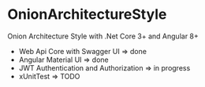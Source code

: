 # OnionArchitectureStyle
Onion Architecture Style with .Net Core 3+ and Angular 8+
* Web Api Core with Swagger UI => done
* Angular Material UI => done
* JWT Authentication and Authorization => in progress
* xUnitTest => TODO
